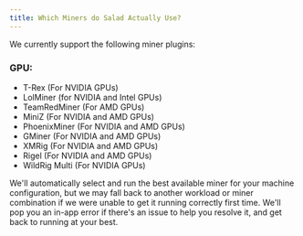 ```yaml
---
title: Which Miners do Salad Actually Use?
---
```


We currently support the following miner plugins:

### GPU:

- T-Rex (For NVIDIA GPUs)
- LolMiner (for NVIDIA and Intel GPUs)
- TeamRedMiner (For AMD GPUs)
- MiniZ (For NVIDIA and AMD GPUs)
- PhoenixMiner (For NVIDIA and AMD GPUs)
- GMiner (For NVIDIA and AMD GPUs)
- XMRig (For NVIDIA and AMD GPUs)
- Rigel (For NVIDIA and AMD GPUs)
- WildRig Multi (For NVIDIA GPUs)

We'll automatically select and run the best available miner for your machine configuration, but we may fall back to
another workload or miner combination if we were unable to get it running correctly first time. We'll pop you an in-app
error if there's an issue to help you resolve it, and get back to running at your best.
